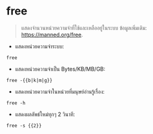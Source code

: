 # free

> แสดงจำนวนหน่วยความจำที่ใช้และเหลืออยู่ในระบบ
> ข้อมูลเพิ่มเติม: <https://manned.org/free>.

- แสดงหน่วยความจำระบบ:

`free`

- แสดงหน่วยความจำเป็น Bytes/KB/MB/GB:

`free -{{b|k|m|g}}`

- แสดงหน่วยความจำในหน่วยที่มนุษย์อ่านรู้เรื่อง:

`free -h`

- แสดงผลลัพธ์ใหม่ทุกๆ 2 วินาที:

`free -s {{2}}`
